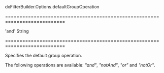 <!--id-->dxFilterBuilder.Options.defaultGroupOperation<!--/id-->
===========================================================================
<!--hidden--><!--/hidden-->
<!--default-->'and'<!--/default-->
<!--type-->String<!--/type-->
===========================================================================

<!--shortDescription-->
Specifies the default group operation.
<!--/shortDescription-->

<!--fullDescription-->
The following operations are available: *"and"*, *"notAnd"*, *"or"* and *"notOr"*.
<!--/fullDescription-->